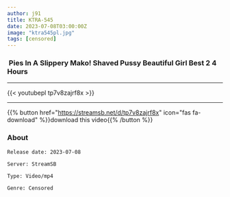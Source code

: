 ```yaml
---
author: j91
title: KTRA-545
date: 2023-07-08T03:00:00Z
image: "ktra545pl.jpg"
tags: [censored]
---
```


###  Pies In A Slippery Mako! Shaved Pussy Beautiful Girl Best 2 4 Hours
___

{{< youtubepl tp7v8zajrf8x >}}
___

{{% button href="https://streamsb.net/d/tp7v8zajrf8x" icon="fas fa-download" %}}download this video{{% /button %}}
### About

`Release date: 2023-07-08`

`Server: StreamSB`

`Type: Video/mp4`

`Genre:	Censored`